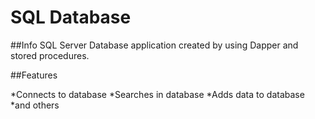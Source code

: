 # SQL Database

##Info
SQL Server Database application created by using Dapper and stored procedures.

##Features

*Connects to database
*Searches in database
*Adds data to database
*and others

